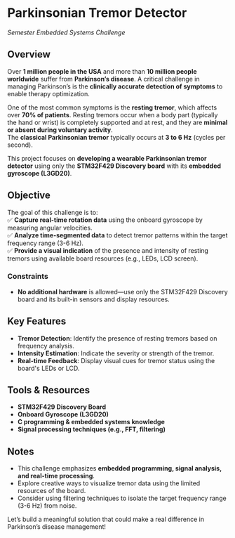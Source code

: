 # Parkinsonian Tremor Detector  
*Semester Embedded Systems Challenge*  

## Overview  

Over **1 million people in the USA** and more than **10 million people worldwide** suffer from **Parkinson’s disease**. A critical challenge in managing Parkinson’s is the **clinically accurate detection of symptoms** to enable therapy optimization.  

One of the most common symptoms is the **resting tremor**, which affects over **70% of patients**. Resting tremors occur when a body part (typically the hand or wrist) is completely supported and at rest, and they are **minimal or absent during voluntary activity**.  
The **classical Parkinsonian tremor** typically occurs at **3 to 6 Hz** (cycles per second).  

This project focuses on **developing a wearable Parkinsonian tremor detector** using only the **STM32F429 Discovery board** with its **embedded gyroscope (L3GD20)**.  

## Objective  

The goal of this challenge is to:  
✅ **Capture real-time rotation data** using the onboard gyroscope by measuring angular velocities.  
✅ **Analyze time-segmented data** to detect tremor patterns within the target frequency range (3-6 Hz).  
✅ **Provide a visual indication** of the presence and intensity of resting tremors using available board resources (e.g., LEDs, LCD screen).  

### Constraints  
- **No additional hardware** is allowed—use only the STM32F429 Discovery board and its built-in sensors and display resources.  

## Key Features  
- **Tremor Detection**: Identify the presence of resting tremors based on frequency analysis.  
- **Intensity Estimation**: Indicate the severity or strength of the tremor.  
- **Real-time Feedback**: Display visual cues for tremor status using the board's LEDs or LCD.  

## Tools & Resources  
- **STM32F429 Discovery Board**  
- **Onboard Gyroscope (L3GD20)**  
- **C programming & embedded systems knowledge**  
- **Signal processing techniques (e.g., FFT, filtering)**  

## Notes  
- This challenge emphasizes **embedded programming, signal analysis, and real-time processing**.  
- Explore creative ways to visualize tremor data using the limited resources of the board.  
- Consider using filtering techniques to isolate the target frequency range (3-6 Hz) from noise.  

Let’s build a meaningful solution that could make a real difference in Parkinson’s disease management!
